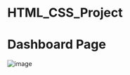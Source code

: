 # HTML_CSS_Project

# Dashboard Page
![image](https://github.com/user-attachments/assets/4ca42fc8-f32b-4673-8cfb-fee627d778fc)
